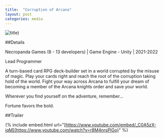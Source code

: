 ```yaml
---
title:  "Corruption of Arcana"
layout: post
categories: media
---
```


![title](/assets//COA.png))

##Details

Necropanda Games (8 - 13 developers) | Game Engine - Unity | 2021-2022

<p>
  Lead Programmer
</p>

<p>
  A turn-based card RPG deck-builder set in a world corrupted by the misuse of magic. Play your cards right and reach the root of the corruption taking hold of the world. Fight your way across Arcana to fulfill your dream of becoming a member of the Arcana knights order and save your world.
</p>

<p>
  Wherever you find yourself on the adventure, remember...
</p>

<p>
  Fortune favors the bold.
</p>

##Trailer

{% include embed.html url="[https://www.youtube.com/embed/_C0A5zX-iqM](https://www.youtube.com/watch?v=r8M4nrsPlGo)" %}
